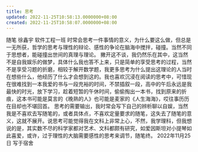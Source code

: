 ```yaml
---
title: 思考
updated: 2022-11-25T10:58:13.0000000+08:00
created: 2022-11-25T10:58:07.0000000+08:00
---
```


随笔
徐鑫宇
软件工程一班
时常会思考一件事情的意义，为什么要这么做，但总是一无所获，哲学的思考与理性的辩论、感性的争论在脑海中搅拌，碰撞。当然不同于思想者，能碰撞出世间的真理与理论。
撇开这不谈，我仍然乐在其中，这当然不是自我娱乐的做梦，具体什么我也答不上来，只是简单的享受思考的过程，当然不是享受习题的折磨，相较于解开数学题，我更多思考为什么提出这理论的人当时在想些什么，他经历了什么才会想到这的。我也喜欢沉浸在阅读的思考中，可惜现在很难找到一本我爱的书与一段充裕的时间，不禁插叙一段，高中的午后永远是我最快的时光，放下学习，趁着短暂的午休时间，偷偷掏出一本书，找到原来的折痕，这本书可能是莫言的《晚熟的人》也可能是麦家的《人生海海》，哎往事历历在目却也不堪回首。
思考的需要输出，我时常会写下自己的辨析聊以自娱，当然我是不喜欢去写随笔的，或者具体点，不喜欢定量要求的随笔，这失去了随笔的意义，这就不展开。说思考可能觉得我在文科上非常上心，不然，我学理科，但我想说的是，其实数不尽的科学家都对艺术、文科都颇有研究，如爱因斯坦对小提琴如此喜爱，或许，过于理性的大脑需要感性的思考来调节，随笔终。
2022年11月25日
写于宿舍
